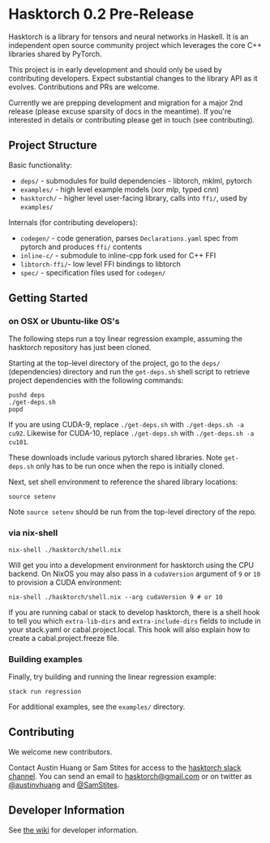 # Hasktorch 0.2 Pre-Release

Hasktorch is a library for tensors and neural networks in Haskell. It is an independent open source community project which leverages the core C++ libraries shared by PyTorch.

This project is in early development and should only be used by contributing developers. Expect substantial changes to the library API as it evolves. Contributions and PRs are welcome.

Currently we are prepping development and migration for a major 2nd release (please excuse sparsity of docs in the meantime). If you're interested in details or contributing please get in touch (see contributing).

## Project Structure

Basic functionality:

- `deps/` - submodules for build dependencies - libtorch, mklml, pytorch
- `examples/` - high level example models (xor mlp, typed cnn)
- `hasktorch/` - higher level user-facing library, calls into `ffi/`, used by `examples/`

Internals (for contributing developers):

- `codegen/` - code generation, parses `Declarations.yaml` spec from pytorch and produces `ffi/` contents
- `inline-c/` - submodule to inline-cpp fork used for C++ FFI
- `libtorch-ffi/`- low level FFI bindings to libtorch
- `spec/` - specification files used for `codegen/`


## Getting Started

### on OSX or Ubuntu-like OS's

The following steps run a toy linear regression example, assuming the hasktorch repository has just been cloned.

Starting at the top-level directory of the project, go to the `deps/` (dependencies) directory and run the `get-deps.sh` shell script to retrieve project dependencies with the following commands:

```
pushd deps
./get-deps.sh
popd
```

If you are using CUDA-9, replace `./get-deps.sh` with `./get-deps.sh -a cu92`. Likewise for CUDA-10, replace `./get-deps.sh` with `./get-deps.sh -a cu101`.

These downloads include various pytorch shared libraries. Note `get-deps.sh` only has to be run once when the repo is initially cloned.

Next, set shell environment to reference the shared library locations:


```
source setenv
```

Note `source setenv` should be run from the top-level directory of the repo.

### via nix-shell

```
nix-shell ./hasktorch/shell.nix
```

Will get you into a development environment for hasktorch using the CPU backend.
On NixOS you may also pass in a `cudaVersion` argument of `9` or `10` to provision a CUDA environment:

```
nix-shell ./hasktorch/shell.nix --arg cudaVersion 9 # or 10
```

If you are running cabal or stack to develop hasktorch, there is a shell hook to tell you which `extra-lib-dirs` and `extra-include-dirs` fields to include in your stack.yaml or cabal.project.local. This hook will also explain how to create a cabal.project.freeze file.

### Building examples

Finally, try building and running the linear regression example:

```
stack run regression
```

For additional examples, see the `examples/` directory.


## Contributing

We welcome new contributors.

Contact Austin Huang or Sam Stites for access to the [hasktorch slack channel][slack]. You can send an email to [hasktorch@gmail.com][email] or on twitter as [@austinvhuang][austin-twitter] and [@SamStites][sam-twitter].

[email]:mailto:hasktorch@gmail.com
[austin-twitter]:https://twitter.com/austinvhuang
[sam-twitter]:https://twitter.com/samstites
[slack]:https://hasktorch.slack.com
[gitter-dh]:https://gitter.im/dataHaskell/Lobby

## Developer Information

See [the wiki](https://github.com/hasktorch/ffi-experimental/wiki) for developer information.
